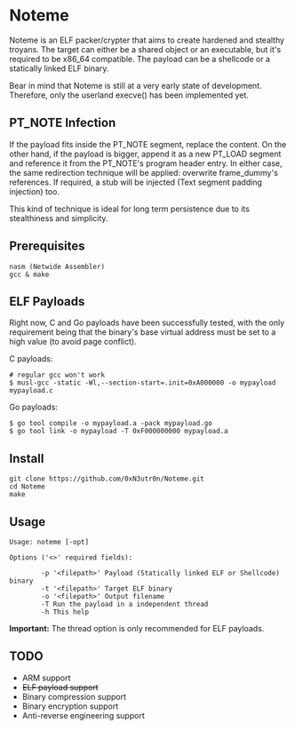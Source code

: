 # Noteme
Noteme is an ELF packer/crypter that aims to create hardened and stealthy troyans.
The target can either be a shared object or an executable, but it's required to be 
x86_64 compatible. The payload can be a shellcode or a statically linked ELF binary.

Bear in mind that Noteme is still at a very early state of development. Therefore, only
the userland execve() has been implemented yet.

## PT_NOTE Infection
If the payload fits inside the PT_NOTE segment, replace the content. On the
other hand, if the payload is bigger, append it as a new PT_LOAD segment and reference it
from the PT_NOTE's program header entry. In either case, the same redirection technique will 
be applied: overwrite frame_dummy's references. If required, a stub will be injected (Text segment padding injection) too.

This kind of technique is ideal for long term persistence due to its stealthiness and
simplicity. 

## Prerequisites
```
nasm (Netwide Assembler)
gcc & make
```
## ELF Payloads
Right now, C and Go payloads have been successfully tested, with the only 
requirement being that the binary's base virtual address must be set to a high value (to avoid page conflict).  

C payloads:
```
# regular gcc won't work
$ musl-gcc -static -Wl,--section-start=.init=0xA000000 -o mypayload mypayload.c 
```
Go payloads:
```
$ go tool compile -o mypayload.a -pack mypayload.go
$ go tool link -o mypayload -T 0xF000000000 mypayload.a 
```

## Install
``` 
git clone https://github.com/0xN3utr0n/Noteme.git
cd Noteme
make 
```

## Usage
```
Usage: noteme [-opt] 

Options ('<>' required fields):

     	-p '<filepath>' Payload (Statically linked ELF or Shellcode) binary
     	-t '<filepath>' Target ELF binary
     	-o '<filepath>' Output filename
     	-T Run the payload in a independent thread
     	-h This help
```
**Important:** The thread option is only recommended for ELF payloads.

## TODO
* ARM support
* <del> ELF payload support </del>
* Binary compression support
* Binary encryption support
* Anti-reverse engineering support 
